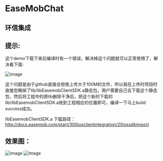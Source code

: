 # EaseMobChat
环信集成
--------

提示:
-----
  这个demo下载下来后编译时有一个错误，解决掉这个问题就可以正常使用了，解决看下面:
  
  ![image](https://github.com/xiayuanquan/EaseMobChat/blob/master/EaseMobChat/screenshots/lib.png)
  
  这个问题是由于github直接会拒绝上传大于100M的文件，所以我在上传时项目时直接忽略掉了lib/libEasemobClientSDK.a静态包，用户需要自己去下载这个静态包，然后将工程中的原lib删除干净后，把这个新的下载的lib/libEasemobClientSDK.a拖到工程相应的位置即可，编译一下马上build success成功。
  
  libEasemobClientSDK.a 下载路径：http://docs.easemob.com/start/300iosclientintegration/20iossdkimport
  
  
效果图：
------
  
  ![image](https://github.com/xiayuanquan/EaseMobChat/blob/master/EaseMobChat/screenshots/chat1.png)
  ![image](https://github.com/xiayuanquan/EaseMobChat/blob/master/EaseMobChat/screenshots/chat2.png)
  
       
